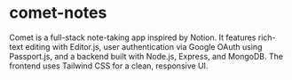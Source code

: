 # comet-notes
Comet is a full-stack note-taking app inspired by Notion. It features rich-text editing with Editor.js, user authentication via Google OAuth using Passport.js, and a backend built with Node.js, Express, and MongoDB. The frontend uses Tailwind CSS for a clean, responsive UI.

